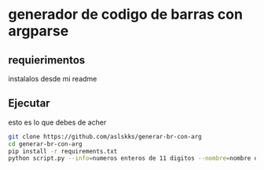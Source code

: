# generador de codigo de barras con argparse

## **requierimentos**
instalalos desde mi readme  

## **Ejecutar**
esto es lo que debes de acher  
~~~bash
git clone https://github.com/aslskks/generar-br-con-arg  
cd generar-br-con-arg  
pip install -r requirements.txt  
python script.py --info=numeros enteros de 11 digitos --nombre=nombre del archivo  
~~~  
